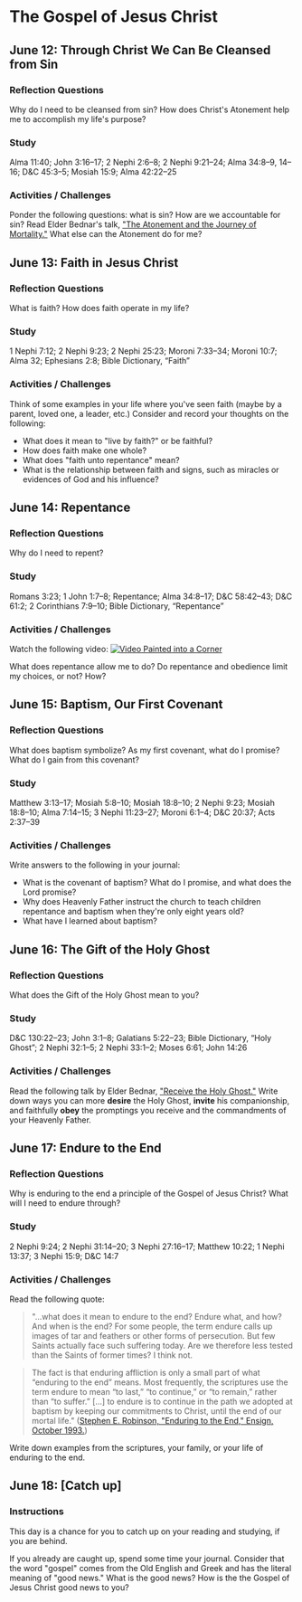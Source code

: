 # The Gospel of Jesus Christ
## June 12: Through Christ We Can Be Cleansed from Sin

### Reflection Questions
Why do I need to be cleansed from sin? How does Christ's Atonement help me to accomplish my life's purpose?

### Study
Alma 11:40; John 3:16–17; 2 Nephi 2:6–8; 2 Nephi 9:21–24; Alma 34:8–9, 14–16; D&C 45:3–5; Mosiah 15:9; Alma 42:22–25

### Activities / Challenges

Ponder the following questions: what is sin? How are we accountable for sin? Read Elder Bednar's talk, ["The Atonement and the Journey of Mortality."](https://www.lds.org/ensign/2012/04/the-atonement-and-the-journey-of-mortality?lang=eng) What else can the Atonement do for me?

## June 13: Faith in Jesus Christ

### Reflection Questions
What is faith? How does faith operate in my life?

### Study
1 Nephi 7:12; 2 Nephi 9:23; 2 Nephi 25:23; Moroni 7:33–34; Moroni 10:7; Alma 32; Ephesians 2:8; Bible Dictionary, “Faith”

### Activities / Challenges
Think of some examples in your life where you've seen faith (maybe by a parent, loved one, a leader, etc.) Consider and record your thoughts on the following: 

* What does it mean to "live by faith?" or be faithful?
* How does faith make one whole?
* What does "faith unto repentance" mean?
* What is the relationship between faith and signs, such as miracles or evidences of God and his influence?

## June 14: Repentance

### Reflection Questions
Why do I need to repent?

### Study
Romans 3:23; 1 John 1:7–8; Repentance; Alma 34:8–17; D&C 58:42–43; D&C 61:2; 2 Corinthians 7:9–10; Bible Dictionary, “Repentance”

### Activities / Challenges
Watch the following video:
[![Video Painted into a Corner](https://img.youtube.com/vi/I4fEvzWLtSo/0.jpg)](https://www.youtube.com/watch?v=I4fEvzWLtSo)

What does repentance allow me to do? Do repentance and obedience limit my choices, or not? How?

## June 15: Baptism, Our First Covenant

### Reflection Questions
What does baptism symbolize? As my first covenant, what do I promise? What do I gain from this covenant?

### Study
Matthew 3:13–17; Mosiah 5:8–10; Mosiah 18:8–10; 2 Nephi 9:23; Mosiah 18:8–10; Alma 7:14–15; 3 Nephi 11:23–27; Moroni 6:1–4; D&C 20:37; Acts 2:37–39

### Activities / Challenges
Write answers to the following in your journal:

* What is the covenant of baptism? What do I promise, and what does the Lord promise? 
* Why does Heavenly Father instruct the church to teach children repentance and baptism when they're only eight years old? 
* What have I learned about baptism?

## June 16: The Gift of the Holy Ghost

### Reflection Questions
What does the Gift of the Holy Ghost mean to you?

### Study
D&C 130:22–23; John 3:1–8; Galatians 5:22–23; Bible Dictionary, “Holy Ghost”; 2 Nephi 32:1–5; 2 Nephi 33:1–2; Moses 6:61; John 14:26

### Activities / Challenges
Read the following talk by Elder Bednar, ["Receive the Holy Ghost."](https://www.lds.org/general-conference/2010/10/receive-the-holy-ghost?lang=eng) Write down ways you can more **desire** the Holy Ghost, **invite** his companionship, and faithfully **obey** the promptings you receive and the commandments of your Heavenly Father.

## June 17: Endure to the End

### Reflection Questions
Why is enduring to the end a principle of the Gospel of Jesus Christ? What will I need to endure through?

### Study
2 Nephi 9:24; 2 Nephi 31:14–20; 3 Nephi 27:16–17; Matthew 10:22; 1 Nephi 13:37; 3 Nephi 15:9; D&C 14:7

### Activities / Challenges
Read the following quote:
>"...what does it mean to endure to the end? Endure what, and how? And when is the end? For some people, the term endure calls up images of tar and feathers or other forms of persecution. But few Saints actually face such suffering today. Are we therefore less tested than the Saints of former times? I think not.

>The fact is that enduring affliction is only a small part of what “enduring to the end” means. Most frequently, the scriptures use the term endure to mean “to last,” “to continue,” or “to remain,” rather than “to suffer.”  [...] to endure is to continue in the path we adopted at baptism by keeping our commitments to Christ, until the end of our mortal life." ([Stephen E. Robinson, "Enduring to the End," Ensign, October 1993.](https://www.lds.org/ensign/1993/10/enduring-to-the-end?lang=eng))

Write down examples from the scriptures, your family, or your life of enduring to the end.

## June 18: [Catch up]

### Instructions

This day is a chance for you to catch up on your reading and studying, if you are behind.

If you already are caught up, spend some time your journal. Consider that the word "gospel" comes from the Old English and Greek and has the literal meaning of "good news." What is the good news? How is the the Gospel of Jesus Christ good news to you?
